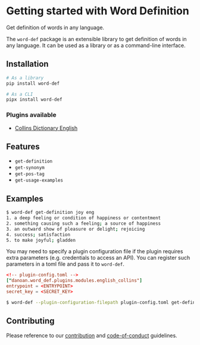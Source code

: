 # Getting started with Word Definition

Get definition of words in any language.

The `word-def` package is an extensible library to get definition of words
in any language. It can be used as a library or as a command-line interface.

## Installation

```bash
# As a library
pip install word-def

# As a CLI
pipx install word-def
```

### Plugins available

- [Collins Dictionary English](https://github.com/danoan/word-def-plugin-english-collins/)


## Features

- `get-definition`
- `get-synonym`
- `get-pos-tag`
- `get-usage-examples`

## Examples

```bash
$ word-def get-definition joy eng
1. a deep feeling or condition of happiness or contentment
2. something causing such a feeling; a source of happiness
3. an outward show of pleasure or delight; rejoicing
4. success; satisfaction
5. to make joyful; gladden
```

You may need to specify a plugin configuration file if the plugin
requires extra parameters (e.g. credentials to access an API). You
can register such parameters in a toml file and pass it to `word-def`.

```toml
<!-- plugin-config.toml -->
["danoan.word_def.plugins.modules.english_collins"]
entrypoint = <ENTRYPOINT>
secret_key = <SECRET_KEY>
```

```bash
$ word-def --plugin-configuration-filepath plugin-config.toml get-definition joy eng
```

## Contributing

Please reference to our [contribution](http://danoan.github.io/word-def/contributing) and [code-of-conduct](http://danoan.github.io/word-def/code-of-conduct) guidelines.
